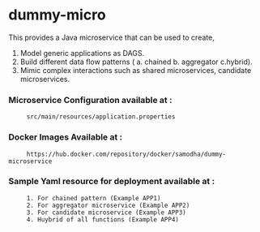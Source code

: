 # dummy-micro 

This provides a Java microservice that can be used to create,
1. Model generic applications as DAGS.
2. Build different data flow patterns ( a. chained b. aggregator c.hybrid).
3. Mimic complex interactions such as shared microservices, candidate microservices.

### Microservice Configuration available at : 
         src/main/resources/application.properties

### Docker Images Available at : 
         https://hub.docker.com/repository/docker/samodha/dummy-microservice

### Sample Yaml resource for deployment available at :
         1. For chained pattern (Example APP1)
         2. For aggregator microservice (Example APP2)
         3. For candidate microservice (Example APP3)
         4. Huybrid of all functions (Example APP4)



